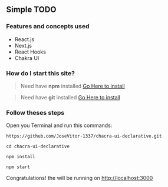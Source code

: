 ## Simple TODO

### Features and concepts used

- React.js
- Next.js
- React Hooks
- Chakra UI

### How do I start this site?

> Need have **npm** installed [Go Here to install](https://nodejs.org/en/)

> Need have **git** installed [Go Here to install](https://git-scm.com/downloads)

### Follow theses steps

Open you Terminal and run this commands:

```
https://github.com/JoseVitor-1337/chacra-ui-declarative.git

cd chacra-ui-declarative

npm install 

npm start
```

Congratulations! the will be running on [http://localhost:3000](http://localhost:3000)
